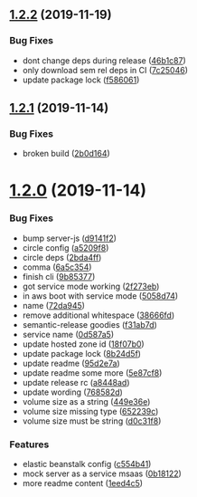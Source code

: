 ## [1.2.2](https://github.com/open-rpc/mock-server/compare/1.2.1...1.2.2) (2019-11-19)


### Bug Fixes

* dont change deps during release ([46b1c87](https://github.com/open-rpc/mock-server/commit/46b1c87f74f16fc3b6a5ed69aad8a6309c463d0a))
* only download sem rel deps in CI ([7c25046](https://github.com/open-rpc/mock-server/commit/7c250466cb5dd617031ed7ddbb2cf8ebaa63a243))
* update package lock ([f586061](https://github.com/open-rpc/mock-server/commit/f5860612ad2bbe94a9646c8b7648051f8e8de02c))

## [1.2.1](https://github.com/open-rpc/mock-server/compare/1.2.0...1.2.1) (2019-11-14)


### Bug Fixes

* broken build ([2b0d164](https://github.com/open-rpc/mock-server/commit/2b0d1646bf1dbb2e94c086cda1bdd2944b64c844))

# [1.2.0](https://github.com/open-rpc/mock-server/compare/1.1.1...1.2.0) (2019-11-14)


### Bug Fixes

* bump server-js ([d9141f2](https://github.com/open-rpc/mock-server/commit/d9141f2d4ef781fe1c3e0f3a7691b15d97787c41))
* circle config ([a5209f8](https://github.com/open-rpc/mock-server/commit/a5209f89feffa28fa1c1fa977c27af2ba736a66a))
* circle deps ([2bda4ff](https://github.com/open-rpc/mock-server/commit/2bda4ffa57a6c02ee5041e91a9847c58199c5a6c))
* comma ([6a5c354](https://github.com/open-rpc/mock-server/commit/6a5c354aa4562b2e0e1187cb560383b01afd1ccc))
* finish cli ([9b85377](https://github.com/open-rpc/mock-server/commit/9b85377a265cb59fd4f89e77a57de5edef8776b6))
* got service mode working ([2f273eb](https://github.com/open-rpc/mock-server/commit/2f273ebc2797a092fff85c60c0774e72e2ee0689))
* in aws boot with service mode ([5058d74](https://github.com/open-rpc/mock-server/commit/5058d74c40388530b5658b6733dd11afdfea31c8))
* name ([72da945](https://github.com/open-rpc/mock-server/commit/72da945662902c12a41648b5399b99cb4eb2f89b))
* remove additional whitespace ([38666fd](https://github.com/open-rpc/mock-server/commit/38666fd24c9c0ffa30789c6e507b91215ba9cbcc))
* semantic-release goodies ([f31ab7d](https://github.com/open-rpc/mock-server/commit/f31ab7d13c0671b8283c75592c52498c9df4b893))
* service name ([0d587a5](https://github.com/open-rpc/mock-server/commit/0d587a59f837e5bb53c765e8e288522e004d3d35))
* update hosted zone id ([18f07b0](https://github.com/open-rpc/mock-server/commit/18f07b0f451ff29c13c750f050d28d4bf55c82d2))
* update package lock ([8b24d5f](https://github.com/open-rpc/mock-server/commit/8b24d5f9735c8c7986fc532a0e348bc396e7102c))
* update readme ([95d2e7a](https://github.com/open-rpc/mock-server/commit/95d2e7a6ef1700cf46fbe44be6c53b3b22c2507f))
* update readme some more ([5e87cf8](https://github.com/open-rpc/mock-server/commit/5e87cf81cc6f0b705be339fc9907f61938d4a087))
* update release rc ([a8448ad](https://github.com/open-rpc/mock-server/commit/a8448ad4131cb3341a4d3a711fdc45a0e6cc4c15))
* update wording ([768582d](https://github.com/open-rpc/mock-server/commit/768582d98e6c2dd98ee49d1649b58bc9c43d372b))
* volume size as a string ([449e36e](https://github.com/open-rpc/mock-server/commit/449e36e569d015b28be892ff60aeeb7102dc679c))
* volume size missing type ([652239c](https://github.com/open-rpc/mock-server/commit/652239cfef3540428e929c04e56b916bd0391279))
* volume size must be string ([d0c31f8](https://github.com/open-rpc/mock-server/commit/d0c31f864a936ae0da162e3c16cd767d922ae5ab))


### Features

* elastic beanstalk config ([c554b41](https://github.com/open-rpc/mock-server/commit/c554b413e0308efa74206aa8637ce3f22fa26c69))
* mock server as a service msaas ([0b18122](https://github.com/open-rpc/mock-server/commit/0b18122bf880d2e7aa890f2f91d315734621c367))
* more readme content ([1eed4c5](https://github.com/open-rpc/mock-server/commit/1eed4c5fe0c064f71024052a33f56c846fb903be))
